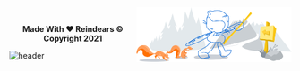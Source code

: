 <!-- Walter Guithub Profile @ Walterxrobot -->

<!-- Walter Guithub Profile @ Walterxrobot -->


<!-- Walter Guithub Profile @ Walterxrobot -->
<!-- Walter Guithub Profile @ Walterxrobot -->
<br>
<!-- Walter Guithub Profile @ Walterxrobot -->
<!-- Walter Guithub Profile @ Walterxrobot -->

<!-- Walter Guithub Profile @ Walterxrobot -->


<!-- Walter Guithub Profile @ Walterxrobot -->
<!-- Walter Guithub Profile @ Walterxrobot -->

<img width="55%" align="right" alt="Github" src="Walter.svg" />

<!-- Walter Guithub Profile @ Walterxrobot -->
<br>
<!-- Walter Guithub Profile @ Walterxrobot -->
<!-- Walter Guithub Profile @ Walterxrobot -->

<!-- Walter Guithub Profile @ Walterxrobot -->


<!-- Walter Guithub Profile @ Walterxrobot -->
<!-- Walter Guithub Profile @ Walterxrobot -->
<!-- Walter Guithub Profile @ Walterxrobot -->

<!-- Walter Guithub Profile @ Walterxrobot -->


<!-- Walter Guithub Profile @ Walterxrobot -->
<!-- Walter Guithub Profile @ Walterxrobot -->
<p align=center><b>Made With ❤️ Reindears © Copyright 2021</b></p>

![header](https://capsule-render.vercel.app/api?type=waving&color=gradient&customColorList=10&height=180&section=footer&text=Flying%20Santas&fontSize=45&animation=twinkling&fontAlignY=70&descAlignY=45&descAlign=62)
<!-- Walter Guithub Profile @ Walterxrobot -->

<!--End Of Readme-->
<!-- Walter Guithub Profile @ Walterxrobot -->

<!-- Walter Guithub Profile @ Walterxrobot -->


<!-- Walter Guithub Profile @ Walterxrobot -->
<!-- Walter Guithub Profile @ Walterxrobot -->
<!-- Walter Guithub Profile @ Walterxrobot -->

<!-- Walter Guithub Profile @ Walterxrobot -->


<!-- Walter Guithub Profile @ Walterxrobot -->
<!-- Walter Guithub Profile @ Walterxrobot -->
<!-- Walter Guithub Profile @ Walterxrobot -->

<!-- Walter Guithub Profile @ Walterxrobot -->


<!-- Walter Guithub Profile @ Walterxrobot -->
<!-- Walter Guithub Profile @ Walterxrobot -->
<!-- Walter Guithub Profile @ Walterxrobot -->

<!-- Walter Guithub Profile @ Walterxrobot -->


<!-- Walter Guithub Profile @ Walterxrobot -->
<!-- Walter Guithub Profile @ Walterxrobot -->
<!-- Walter Guithub Profile @ Walterxrobot -->

<!-- Walter Guithub Profile @ Walterxrobot -->


<!-- Walter Guithub Profile @ Walterxrobot -->
<!-- Walter Guithub Profile @ Walterxrobot -->
<!-- Walter Guithub Profile @ Walterxrobot -->

<!-- Walter Guithub Profile @ Walterxrobot -->


<!-- Walter Guithub Profile @ Walterxrobot -->
<!-- Walter Guithub Profile @ Walterxrobot -->
